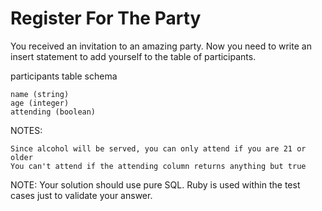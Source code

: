 # Register For The Party

You received an invitation to an amazing party. Now you need to write an insert statement to add yourself to the table of participants.

participants table schema

    name (string)
    age (integer)
    attending (boolean)

NOTES:

    Since alcohol will be served, you can only attend if you are 21 or older
    You can't attend if the attending column returns anything but true

NOTE: Your solution should use pure SQL. Ruby is used within the test cases just to validate your answer.
